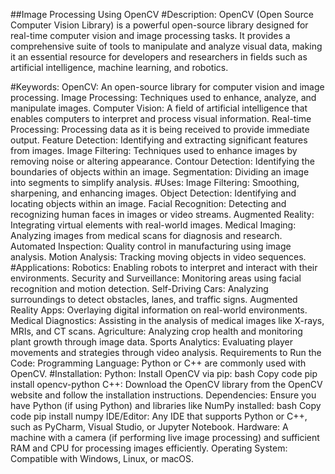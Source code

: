 ##Image Processing Using OpenCV
#Description:
OpenCV (Open Source Computer Vision Library) is a powerful open-source library designed for real-time computer vision and image processing tasks. It provides a comprehensive suite of tools to manipulate and analyze visual data, making it an essential resource for developers and researchers in fields such as artificial intelligence, machine learning, and robotics.

#Keywords:
OpenCV: An open-source library for computer vision and image processing.
Image Processing: Techniques used to enhance, analyze, and manipulate images.
Computer Vision: A field of artificial intelligence that enables computers to interpret and process visual information.
Real-time Processing: Processing data as it is being received to provide immediate output.
Feature Detection: Identifying and extracting significant features from images.
Image Filtering: Techniques used to enhance images by removing noise or altering appearance.
Contour Detection: Identifying the boundaries of objects within an image.
Segmentation: Dividing an image into segments to simplify analysis.
#Uses:
Image Filtering: Smoothing, sharpening, and enhancing images.
Object Detection: Identifying and locating objects within an image.
Facial Recognition: Detecting and recognizing human faces in images or video streams.
Augmented Reality: Integrating virtual elements with real-world images.
Medical Imaging: Analyzing images from medical scans for diagnosis and research.
Automated Inspection: Quality control in manufacturing using image analysis.
Motion Analysis: Tracking moving objects in video sequences.
#Applications:
Robotics: Enabling robots to interpret and interact with their environments.
Security and Surveillance: Monitoring areas using facial recognition and motion detection.
Self-Driving Cars: Analyzing surroundings to detect obstacles, lanes, and traffic signs.
Augmented Reality Apps: Overlaying digital information on real-world environments.
Medical Diagnostics: Assisting in the analysis of medical images like X-rays, MRIs, and CT scans.
Agriculture: Analyzing crop health and monitoring plant growth through image data.
Sports Analytics: Evaluating player movements and strategies through video analysis.
Requirements to Run the Code:
Programming Language: Python or C++ are commonly used with OpenCV.
#Installation:
Python: Install OpenCV via pip:
bash
Copy code
pip install opencv-python
C++: Download the OpenCV library from the OpenCV website and follow the installation instructions.
Dependencies: Ensure you have Python (if using Python) and libraries like NumPy installed:
bash
Copy code
pip install numpy
IDE/Editor: Any IDE that supports Python or C++, such as PyCharm, Visual Studio, or Jupyter Notebook.
Hardware: A machine with a camera (if performing live image processing) and sufficient RAM and CPU for processing images efficiently.
Operating System: Compatible with Windows, Linux, or macOS.
